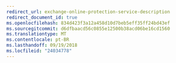 ```yaml
---
redirect_url: exchange-online-protection-service-description
redirect_document_id: true
ms.openlocfilehash: 834d423f3a12a458d10d7beb5eff35ff24bd43ef
ms.sourcegitcommit: d6dfbaacd56c0855e12500b38acd06be16cd1560
ms.translationtype: MT
ms.contentlocale: pt-BR
ms.lasthandoff: 09/19/2018
ms.locfileid: "24034778"
---
```

